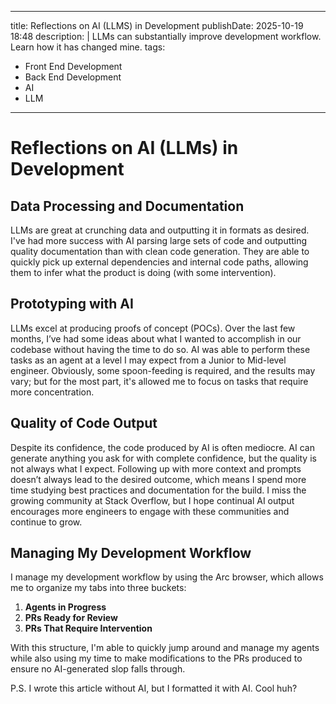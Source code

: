 
---
title: Reflections on AI (LLMS) in Development
publishDate: 2025-10-19 18:48
description: | 
  LLMs can substantially improve development workflow. Learn how it has changed mine.
tags:
  - Front End Development
  - Back End Development
  - AI
  - LLM
---

# Reflections on AI (LLMs) in Development

## Data Processing and Documentation
LLMs are great at crunching data and outputting it in formats as desired. I've had more success with AI parsing large sets of code and outputting quality documentation than with clean code generation. They are able to quickly pick up external dependencies and internal code paths, allowing them to infer what the product is doing (with some intervention).

## Prototyping with AI
LLMs excel at producing proofs of concept (POCs). Over the last few months, I’ve had some ideas about what I wanted to accomplish in our codebase without having the time to do so. AI was able to perform these tasks as an agent at a level I may expect from a Junior to Mid-level engineer. Obviously, some spoon-feeding is required, and the results may vary; but for the most part, it's allowed me to focus on tasks that require more concentration.

## Quality of Code Output
Despite its confidence, the code produced by AI is often mediocre. AI can generate anything you ask for with complete confidence, but the quality is not always what I expect. Following up with more context and prompts doesn’t always lead to the desired outcome, which means I spend more time studying best practices and documentation for the build. I miss the growing community at Stack Overflow, but I hope continual AI output encourages more engineers to engage with these communities and continue to grow.

## Managing My Development Workflow
I manage my development workflow by using the Arc browser, which allows me to organize my tabs into three buckets: 

1. **Agents in Progress**
2. **PRs Ready for Review**
3. **PRs That Require Intervention**

With this structure, I'm able to quickly jump around and manage my agents while also using my time to make modifications to the PRs produced to ensure no AI-generated slop falls through.

P.S. I wrote this article without AI, but I formatted it with AI. Cool huh?
